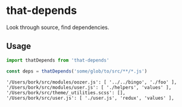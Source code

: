 # that-depends

Look through source, find dependencies.


## Usage

```js
import thatDepends from 'that-depends'

const deps = thatDepends('some/glob/to/src/**/*.js')
```

```
'/Users/bork/src/modules/oozer.js': [ '../../bingo', './foo' ],
'/Users/bork/src/modules/user.js': [ './helpers', 'values' ],
'/Users/bork/src/theme/_utilities.scss': [],
'/Users/bork/src/user.js': [ './user.js', 'redux', 'values' ],
```
